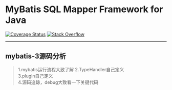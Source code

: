 MyBatis SQL Mapper Framework for Java
=====================================

[![Coverage Status](https://coveralls.io/repos/mybatis/mybatis-3/badge.svg?branch=master&service=github)](https://coveralls.io/github/mybatis/mybatis-3?branch=master)
[![Stack Overflow](http://img.shields.io/:stack%20overflow-mybatis-brightgreen.svg)](http://stackoverflow.com/questions/tagged/mybatis)

---
## mybatis-3源码分析
> 1.mybatis运行流程大致了解
> 2.TypeHandler自己定义   
> 3.plugin自己定义  
> 4.源码追踪，debug大致看一下关键代码    

